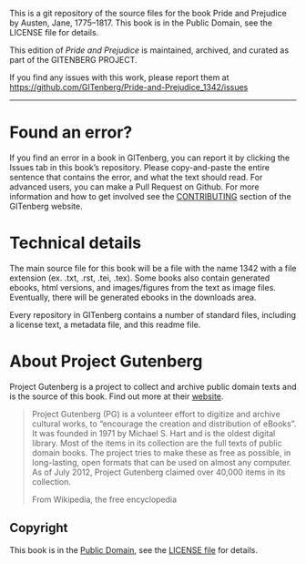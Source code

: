 This is a git repository of the source files for the book Pride and Prejudice by Austen, Jane, 1775–1817. This book is in the Public Domain, see the LICENSE file for details.



This edition of _Pride and Prejudice_ is maintained, archived, and curated as part of the GITENBERG PROJECT.


If you find any issues with this work, please report them at
https://github.com/GITenberg/Pride-and-Prejudice_1342/issues

***








# Found an error?

If you find an error in a book in GITenberg, you can report it by clicking the Issues tab in this book’s repository. Please copy-and-paste the entire sentence that contains the error, and what the text should read. For advanced users, you can make a Pull Request on Github. For more information and how to get involved see the [CONTRIBUTING](http://gitenberg.github.com/#contributing) section of the GITenberg website.

# Technical details

The main source file for this book will be a file with the name 1342 with a file extension (ex. .txt, .rst, .tei, .tex). Some books also contain generated ebooks, html versions, and images/figures from the text as image files. Eventually, there will be generated ebooks in the downloads area.

Every repository in GITenberg contains a number of standard files, including a license text, a metadata file, and this readme file.

# About Project Gutenberg

Project Gutenberg is a project to collect and archive public domain texts and is the source of this book. Find out more at their [website](http://www.gutenberg.org/).

> Project Gutenberg (PG) is a volunteer effort to digitize and archive cultural works, to “encourage the creation and distribution of eBooks”. It was founded in 1971 by Michael S. Hart and is the oldest digital library. Most of the items in its collection are the full texts of public domain books. The project tries to make these as free as possible, in long-lasting, open formats that can be used on almost any computer. As of July 2012, Project Gutenberg claimed over 40,000 items in its collection.
>
> From Wikipedia, the free encyclopedia


## Copyright

This book is in the [Public Domain](https://wiki.creativecommons.org/wiki/Public_domain), see the [LICENSE file](LICENSE) for details.

